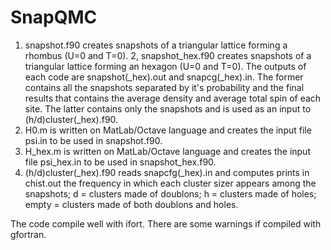 # SnapQMC
1. snapshot.f90 creates snapshots of a triangular lattice forming a rhombus (U=0 and T=0).
2, snapshot_hex.f90 creates snapshots of a triangular lattice forming an hexagon (U=0 and T=0).
The outputs of each code are snapshot(_hex).out and snapcg(_hex).in. The former contains all the snapshots separated by it's probability and the final results that contains the average density and average total spin of each site. The latter contains only the snapshots and is used as an input to (h/d)cluster(_hex).f90.
3. H0.m is written on MatLab/Octave language and creates the input file psi.in to be used in snapshot.f90.
4. H_hex.m is written on MatLab/Octave language and creates the input file psi_hex.in to be used in snapshot_hex.f90.
5. (h/d)cluster(_hex).f90 reads snapcfg(_hex).in and computes prints in chist.out the frequency in which each cluster sizer appears among the snapshots; d = clusters made of doublons; h = clusters made of holes; empty = clusters made of both doublons and holes.

The code compile well with ifort. There are some warnings if compiled with gfortran.


